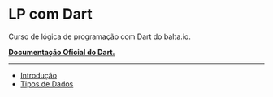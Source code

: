# LP com Dart

Curso de lógica de programação com Dart do balta.io.

[**Documentação Oficial do Dart.**](https://dart.dev/guides)

---

- [Introdução](./files/introducao/)
- [Tipos de Dados](./files/tipos_de_dados/)